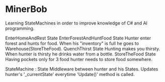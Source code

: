 # MinerBob

Learning StateMachines in order to improve knowledge of C# and AI programming.

EnterHomeAndRest State
EnterForestAndHuntFood State
  Hunter enter forest and hunts for food.
  When his "inventory" is full he goes to Warehouse(StoreTheFood).
QuenchThirst State
  Hunting makes you thirsty.
  When hunter is thirsty he drinks water from a bottle.
StoreTheFood State
  Having pockets only for 3 food hunter needs to store food somewhere.
  
StateMachine : State 
  Middleware between hunter and his States.
  Updates hunter's '_currentState' everytime 'Update()' method is called.
